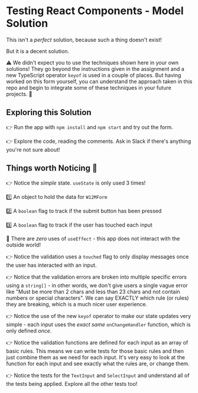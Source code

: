 # Testing React Components - Model Solution

This isn't a _perfect_ solution, because such a thing doesn't exist!

But it is a decent solution.

⚠️ We didn't expect you to use the techniques shown here in your own solutions! They go beyond the instructions given in the assignment and a new TypeScript operator `keyof` is used in a couple of places. But having worked on this form yourself, you can understand the approach taken in this repo and begin to integrate some of these techniques in your future projects. 🙌

## Exploring this Solution

👉 Run the app with `npm install` and `npm start` and try out the form.

👉 Explore the code, reading the comments. Ask in Slack if there's anything you're not sure about!

## Things worth Noticing 👀

👉 Notice the _simple_ state. `useState` is only used 3 times!

1️⃣ An object to hold the data for `W12MForm`

2️⃣ A `boolean` flag to track if the submit button has been pressed

3️⃣ A `boolean` flag to track if the user has touched each input

👀 There are _zero_ uses of `useEffect` - this app does not interact with the outside world!

👉 Notice the validation uses a `touched` flag to only display messages once the user has interacted with an input.

👉 Notice that the validation errors are broken into multiple specific errors using a `string[]` - in other words, we don't give users a single vague error like "Must be more than 2 chars and less than 23 chars and not contain numbers or special characters". We can say EXACTLY which rule (or rules) they are breaking, which is a much nicer user experience.

👉 Notice the use of the new `keyof` operator to make our state updates very simple - each input uses the _exact same_ `onChangeHandler` function, which is only defined _once_.

👉 Notice the validation functions are defined for each input as an array of basic rules. This means we can write tests for those basic rules and then just combine them as we need for each input. It's very easy to look at the function for each input and see exactly what the rules are, or change them.

👉 Notice the tests for the `TextInput` and `SelectInput` and understand all of the tests being applied. Explore all the other tests too!
